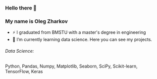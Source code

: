 ### Hello there 👋

### My name is Oleg Zharkov
- ⚡ I graduated from BMSTU with a master's degree in engineering
- 🌱 I’m currently learning data science. Here you can see my projects.

###### Data Science: 
Python, Pandas, Numpy, Matplotlib, Seaborn, SciPy, Scikit-learn, TensorFlow, Keras
<!--
**Cherepezhka/cherepezhka** is a ✨ _special_ ✨ repository because its `README.md` (this file) appears on your GitHub profile.

Here are some ideas to get you started:

- 🔭 I’m currently working on ...
- 🌱 I’m currently learning ...
- 👯 I’m looking to collaborate on ...
- 🤔 I’m looking for help with ...
- 💬 Ask me about ...
- 📫 How to reach me: ...
- 😄 Pronouns: ...
- ⚡ Fun fact: ...
-->
